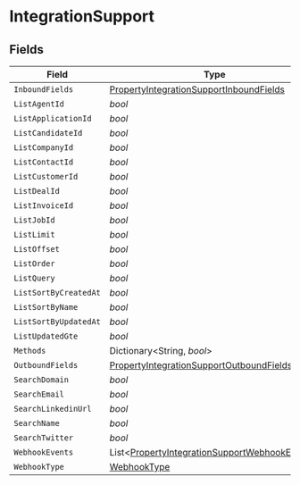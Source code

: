 # IntegrationSupport


## Fields

| Field                                                                                                               | Type                                                                                                                | Required                                                                                                            | Description                                                                                                         |
| ------------------------------------------------------------------------------------------------------------------- | ------------------------------------------------------------------------------------------------------------------- | ------------------------------------------------------------------------------------------------------------------- | ------------------------------------------------------------------------------------------------------------------- |
| `InboundFields`                                                                                                     | [PropertyIntegrationSupportInboundFields](../../Models/Components/PropertyIntegrationSupportInboundFields.md)       | :heavy_minus_sign:                                                                                                  | N/A                                                                                                                 |
| `ListAgentId`                                                                                                       | *bool*                                                                                                              | :heavy_minus_sign:                                                                                                  | N/A                                                                                                                 |
| `ListApplicationId`                                                                                                 | *bool*                                                                                                              | :heavy_minus_sign:                                                                                                  | N/A                                                                                                                 |
| `ListCandidateId`                                                                                                   | *bool*                                                                                                              | :heavy_minus_sign:                                                                                                  | N/A                                                                                                                 |
| `ListCompanyId`                                                                                                     | *bool*                                                                                                              | :heavy_minus_sign:                                                                                                  | N/A                                                                                                                 |
| `ListContactId`                                                                                                     | *bool*                                                                                                              | :heavy_minus_sign:                                                                                                  | N/A                                                                                                                 |
| `ListCustomerId`                                                                                                    | *bool*                                                                                                              | :heavy_minus_sign:                                                                                                  | N/A                                                                                                                 |
| `ListDealId`                                                                                                        | *bool*                                                                                                              | :heavy_minus_sign:                                                                                                  | N/A                                                                                                                 |
| `ListInvoiceId`                                                                                                     | *bool*                                                                                                              | :heavy_minus_sign:                                                                                                  | N/A                                                                                                                 |
| `ListJobId`                                                                                                         | *bool*                                                                                                              | :heavy_minus_sign:                                                                                                  | N/A                                                                                                                 |
| `ListLimit`                                                                                                         | *bool*                                                                                                              | :heavy_minus_sign:                                                                                                  | N/A                                                                                                                 |
| `ListOffset`                                                                                                        | *bool*                                                                                                              | :heavy_minus_sign:                                                                                                  | N/A                                                                                                                 |
| `ListOrder`                                                                                                         | *bool*                                                                                                              | :heavy_minus_sign:                                                                                                  | N/A                                                                                                                 |
| `ListQuery`                                                                                                         | *bool*                                                                                                              | :heavy_minus_sign:                                                                                                  | N/A                                                                                                                 |
| `ListSortByCreatedAt`                                                                                               | *bool*                                                                                                              | :heavy_minus_sign:                                                                                                  | N/A                                                                                                                 |
| `ListSortByName`                                                                                                    | *bool*                                                                                                              | :heavy_minus_sign:                                                                                                  | N/A                                                                                                                 |
| `ListSortByUpdatedAt`                                                                                               | *bool*                                                                                                              | :heavy_minus_sign:                                                                                                  | N/A                                                                                                                 |
| `ListUpdatedGte`                                                                                                    | *bool*                                                                                                              | :heavy_minus_sign:                                                                                                  | N/A                                                                                                                 |
| `Methods`                                                                                                           | Dictionary<String, *bool*>                                                                                          | :heavy_minus_sign:                                                                                                  | N/A                                                                                                                 |
| `OutboundFields`                                                                                                    | [PropertyIntegrationSupportOutboundFields](../../Models/Components/PropertyIntegrationSupportOutboundFields.md)     | :heavy_minus_sign:                                                                                                  | N/A                                                                                                                 |
| `SearchDomain`                                                                                                      | *bool*                                                                                                              | :heavy_minus_sign:                                                                                                  | N/A                                                                                                                 |
| `SearchEmail`                                                                                                       | *bool*                                                                                                              | :heavy_minus_sign:                                                                                                  | N/A                                                                                                                 |
| `SearchLinkedinUrl`                                                                                                 | *bool*                                                                                                              | :heavy_minus_sign:                                                                                                  | N/A                                                                                                                 |
| `SearchName`                                                                                                        | *bool*                                                                                                              | :heavy_minus_sign:                                                                                                  | N/A                                                                                                                 |
| `SearchTwitter`                                                                                                     | *bool*                                                                                                              | :heavy_minus_sign:                                                                                                  | N/A                                                                                                                 |
| `WebhookEvents`                                                                                                     | List<[PropertyIntegrationSupportWebhookEvents](../../Models/Components/PropertyIntegrationSupportWebhookEvents.md)> | :heavy_minus_sign:                                                                                                  | N/A                                                                                                                 |
| `WebhookType`                                                                                                       | [WebhookType](../../Models/Components/WebhookType.md)                                                               | :heavy_minus_sign:                                                                                                  | N/A                                                                                                                 |